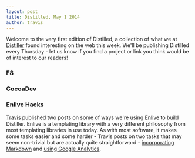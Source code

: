 ```yaml
---
layout: post
title: Distilled, May 1 2014
author: travis
---
```


Welcome to the very first edition of Distilled, a collection of what
we at [Distiller](http://distiller.io) found interesting on the web
this week. We'll be publishing Distilled every Thursday - let us know
if you find a project or link you think would be of interest to our
readers!

### F8

### CocoaDev

### Enlive Hacks

[Travis](http://github.com/travis) published two posts on some of ways
we're using [Enlive](https://github.com/cgrand/enlive) to build
Distiller. Enlive is a templating library with a very different
philosophy from most templating libraries in use today. As with most
software, it makes some tasks easier and some harder - Travis posts on
two tasks that may seem non-trivial but are actually quite
straightforward -
[incorporating Markdown](http://hiim.tv/2014/04/28/enlive-templates-in-markdown/)
and
[using Google Analytics](http://hiim.tv/clojure/2014/05/01/google-analytics-with-enlive/).
